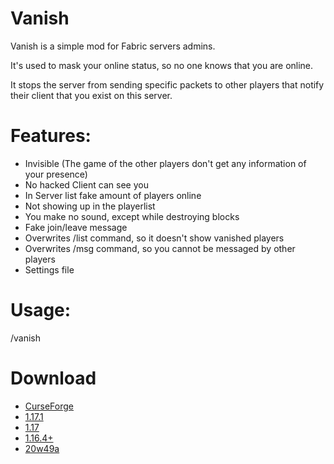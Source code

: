 # Vanish
Vanish is a simple mod for Fabric servers admins.

It's used to mask your online status, so no one knows that you are online.

It stops the server from sending specific packets to other players that notify their client that you exist on this server.

# Features:
- Invisible (The game of the other players don't get any information of your presence)
- No hacked Client can see you
- In Server list fake amount of players online
- Not showing up in the playerlist
- You make no sound, except while destroying blocks
- Fake join/leave message
- Overwrites /list command, so it doesn't show vanished players
- Overwrites /msg command, so you cannot be messaged by other players
- Settings file

# Usage:
/vanish

# Download
- [CurseForge](https://www.curseforge.com/minecraft/mc-mods/vanish)
- [1.17.1](https://github.com/123456687548/vanish/releases/tag/1.17.1_1.2.5)
- [1.17](https://github.com/123456687548/vanish/releases/tag/1.17_1.2.5)
- [1.16.4+](https://github.com/123456687548/vanish/releases/tag/1.16.4+_1.2.4)
- [20w49a](https://github.com/123456687548/vanish/releases/tag/20w49a_1.2.2)
